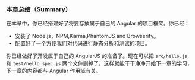 ### 本章总结（Summary）

在本章中，你已经搭建好了将要存放属于自己的 Angular 的项目框架。你已经：

- 安装了 Node.js，NPM,Karma,PhantomJS and Browserify。
- 配置好了一个方便我们对代码进行静态分析和测试的项目。

你已经做好了开发属于自己的 AngularJS 的准备了。现在可以把 `src/hello.js` 和 `test/hello_spec.js` 两个文件删掉了，这样就能干干净净开始下一章的学习，下一章的内容都与 Angular 作用域有关。